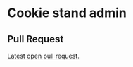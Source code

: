 # Cookie stand admin

## Pull Request

[Latest open pull request.](https://github.com/HamzaAhmad97/cookie-stand-admin/pull/1)

